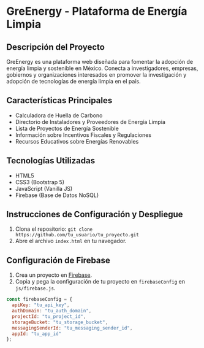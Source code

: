 # GreEnergy - Plataforma de Energía Limpia

## Descripción del Proyecto

GreEnergy es una plataforma web diseñada para fomentar la adopción de energía limpia y sostenible en México. Conecta a investigadores, empresas, gobiernos y organizaciones interesados en promover la investigación y adopción de tecnologías de energía limpia en el país.

## Características Principales

- Calculadora de Huella de Carbono
- Directorio de Instaladores y Proveedores de Energía Limpia
- Lista de Proyectos de Energía Sostenible
- Información sobre Incentivos Fiscales y Regulaciones
- Recursos Educativos sobre Energías Renovables

## Tecnologías Utilizadas

- HTML5
- CSS3 (Bootstrap 5)
- JavaScript (Vanilla JS)
- Firebase (Base de Datos NoSQL)

## Instrucciones de Configuración y Despliegue

1. Clona el repositorio: `git clone https://github.com/tu_usuario/tu_proyecto.git`
2. Abre el archivo `index.html` en tu navegador.

## Configuración de Firebase

1. Crea un proyecto en [Firebase](https://console.firebase.google.com/).
2. Copia y pega la configuración de tu proyecto en `firebaseConfig` en `js/firebase.js`.

```javascript
const firebaseConfig = {
  apiKey: "tu_api_key",
  authDomain: "tu_auth_domain",
  projectId: "tu_project_id",
  storageBucket: "tu_storage_bucket",
  messagingSenderId: "tu_messaging_sender_id",
  appId: "tu_app_id"
};
